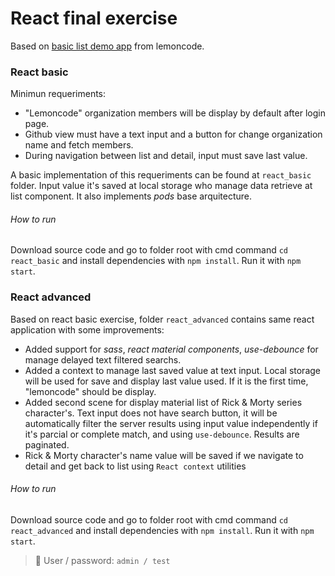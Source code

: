 # React final exercise

Based on [basic list demo app](https://github.com/Lemoncode/master-frontend-lemoncode/tree/master/04-frameworks/01-react/04-basic-app/03-list) from lemoncode.

### React basic

Minimun requeriments:

- "Lemoncode" organization members will be display by default after login page.
- Github view must have a text input and a button for change organization name and fetch members.
- During navigation between list and detail, input must save last value.

A basic implementation of this requeriments can be found at `react_basic` folder. Input value it's saved at local storage who manage data retrieve at list component. It also implements _pods_ base arquitecture.

###### How to run

Download source code and go to folder root with cmd command `cd react_basic` and install dependencies with `npm install`. Run it with `npm start`.

### React advanced

Based on react basic exercise, folder `react_advanced` contains same react application with some improvements:

- Added support for _sass_, _react material components_, _use-debounce_ for manage delayed text filtered searchs.
- Added a context to manage last saved value at text input. Local storage will be used for save and display last value used. If it is the first time, "lemoncode" should be display.
- Added second scene for display material list of Rick & Morty series character's. Text input does not have search button, it will be automatically filter the server results using input value independently if it's parcial or complete match, and using `use-debounce`. Results are paginated.
- Rick & Morty character's name value will be saved if we navigate to detail and get back to list using `React context` utilities

###### How to run

Download source code and go to folder root with cmd command `cd react_advanced` and install dependencies with `npm install`. Run it with `npm start`.

> :key: User / password: `admin / test`
